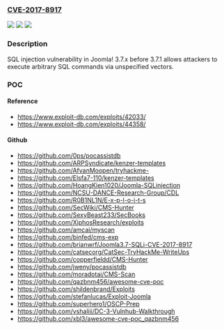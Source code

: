 ### [CVE-2017-8917](https://cve.mitre.org/cgi-bin/cvename.cgi?name=CVE-2017-8917)
![](https://img.shields.io/static/v1?label=Product&message=n%2Fa&color=blue)
![](https://img.shields.io/static/v1?label=Version&message=n%2Fa&color=blue)
![](https://img.shields.io/static/v1?label=Vulnerability&message=n%2Fa&color=brighgreen)

### Description

SQL injection vulnerability in Joomla! 3.7.x before 3.7.1 allows attackers to execute arbitrary SQL commands via unspecified vectors.

### POC

#### Reference
- https://www.exploit-db.com/exploits/42033/
- https://www.exploit-db.com/exploits/44358/

#### Github
- https://github.com/0ps/pocassistdb
- https://github.com/ARPSyndicate/kenzer-templates
- https://github.com/AfvanMoopen/tryhackme-
- https://github.com/Elsfa7-110/kenzer-templates
- https://github.com/HoangKien1020/Joomla-SQLinjection
- https://github.com/NCSU-DANCE-Research-Group/CDL
- https://github.com/R0B1NL1N/E-x-p-l-o-i-t-s
- https://github.com/SecWiki/CMS-Hunter
- https://github.com/SexyBeast233/SecBooks
- https://github.com/XiphosResearch/exploits
- https://github.com/amcai/myscan
- https://github.com/binfed/cms-exp
- https://github.com/brianwrf/Joomla3.7-SQLi-CVE-2017-8917
- https://github.com/catsecorg/CatSec-TryHackMe-WriteUps
- https://github.com/copperfieldd/CMS-Hunter
- https://github.com/jweny/pocassistdb
- https://github.com/moradotai/CMS-Scan
- https://github.com/qazbnm456/awesome-cve-poc
- https://github.com/shildenbrand/Exploits
- https://github.com/stefanlucas/Exploit-Joomla
- https://github.com/superhero1/OSCP-Prep
- https://github.com/vshaliii/DC-3-Vulnhub-Walkthrough
- https://github.com/xbl3/awesome-cve-poc_qazbnm456

